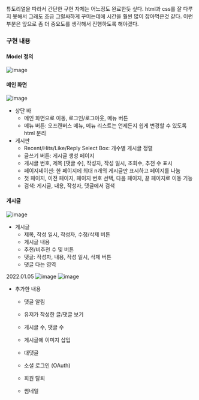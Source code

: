튜토리얼을 따라서 간단한 구현 자체는 어느정도 완료한듯 싶다. html과 css를 잘 다루지 못해서 그래도 조금 그럴싸하게 꾸미는데에 시간을 훨씬 많이 잡아먹은것 같다. 이런 부분은 앞으로 좀 더 중요도를 생각해서 진행하도록 해야겠다.

### **구현 내용**

#### **Model 정의**
![image](https://user-images.githubusercontent.com/94369511/147909455-d868bcbf-39d9-40e3-b42b-c11193e0c5b1.png)

#### **메인 화면**
![image](https://user-images.githubusercontent.com/94369511/147909437-beb12cb6-36e1-4816-8b30-e8a8696040c4.png)
-   상단 바
    -   메인 화면으로 이동, 로그인/로그아웃, 메뉴 버튼
    -   메뉴 버튼: 오프캔버스 메뉴, 메뉴 리스트는 언제든지 쉽게 변경할 수 있도록 html 분리
-   게시판
    -   Recent/Hits/Like/Reply Select Box: 개수별 게시글 정렬
    -   글쓰기 버튼: 게시글 생성 페이지
    -   게시글 번호, 제목 \[댓글 수\], 작성자, 작성 일시, 조회수, 추천 수 표시
    -   페이지네이션: 한 페이지에 최대 n개의 게시글만 표시하고 페이지를 나눔
      -   첫 페이지, 이전 페이지, 페이지 번호 선택, 다음 페이지, 끝 페이지로 이동 기능
    -   검색: 게시글, 내용, 작성자, 댓글에서 검색

#### **게시글**
![image](https://user-images.githubusercontent.com/94369511/147909449-a5645445-7813-47c0-889f-07143894d440.png)

-   게시글
    -   제목, 작성 일시, 작성자, 수정/삭제 버튼
    -   게시글 내용
    -   추천/비추천 수 및 버튼
    -   댓글: 작성자, 내용, 작성 일시, 삭제 버튼
    -   댓글 다는 영역

2022.01.05
![image](https://user-images.githubusercontent.com/94369511/148216842-3a4f0ef7-c122-4380-bc13-682de65ba73b.png)
![image](https://user-images.githubusercontent.com/94369511/148216889-8b49f50f-3ef3-4bb7-826e-f562df8e8aaf.png)

-   추가한 내용
    -   댓글 알림
    -   유저가 작성한 글/댓글 보기
    -   게시글 수, 댓글 수
    -   게시글에 이미지 삽입

    -   대댓글
    -   소셜 로그인 (OAuth)
    -   회원 탈퇴
    -   썸네일
